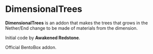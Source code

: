 # DimensionalTrees

**DimensionalTrees** is an addon that makes the trees that grows in the Nether/End change to be made of materials from the dimension.

Initial code by **Awakened Redstone**.

Official BentoBox addon.

